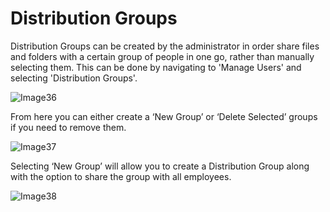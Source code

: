 # Distribution Groups

Distribution Groups can be created by the administrator in order share files and folders with a certain group of people in one go, rather than manually selecting them. This can be done by navigating to 'Manage Users' and selecting 'Distribution Groups'.

![Image36](https://github.com/richgukfast/docs.ukfast.co.uk/blob/master/source/fastdrive/files/Image36.png)

From here you can either create a ‘New Group’ or ‘Delete Selected’ groups if you need to remove them.

![Image37](https://github.com/richgukfast/docs.ukfast.co.uk/blob/master/source/fastdrive/files/Image37.png)

Selecting ‘New Group’ will allow you to create a Distribution Group along with the option to share the group with all employees.

![Image38](https://github.com/richgukfast/docs.ukfast.co.uk/blob/master/source/fastdrive/files/Image38.png)
